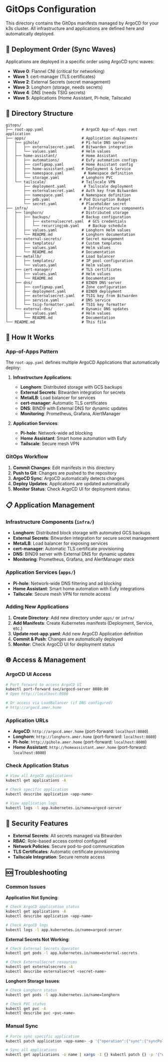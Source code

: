 # GitOps Configuration

This directory contains the GitOps manifests managed by ArgoCD for your k3s cluster. All infrastructure and applications are defined here and automatically deployed.

## 🚀 Deployment Order (Sync Waves)

Applications are deployed in a specific order using ArgoCD sync waves:

- **Wave 0**: Flannel CNI (critical for networking)
- **Wave 1**: cert-manager (TLS certificates)  
- **Wave 2**: External Secrets (secret management)
- **Wave 3**: Longhorn (storage, needs secrets)
- **Wave 4**: DNS (needs TSIG secrets)
- **Wave 5**: Applications (Home Assistant, Pi-hole, Tailscale)

## 📁 Directory Structure

```
gitops/
├── root-app.yaml                 # ArgoCD App-of-Apps root application
├── apps/                         # Application deployments
│   ├── pihole/                   # Pi-hole DNS server
│   │   ├── externalsecret.yaml   # Bitwarden integration
│   │   └── values.yaml           # Helm values
│   ├── home-assistant/           # Home Assistant
│   │   ├── automations/          # Eufy automation configs
│   │   ├── configmap.yaml        # Home Assistant config
│   │   ├── home-assistant.yaml   # Deployment & Service
│   │   ├── namespace.yaml         # Namespace definition
│   │   └── storage.yaml          # Longhorn PVC
│   └── tailscale/                # Tailscale VPN
│       ├── deployment.yaml        # Tailscale deployment
│       ├── externalsecret.yaml   # Auth key from Bitwarden
│       ├── namespace.yaml        # Namespace definition
│       ├── pdb.yaml             # Pod Disruption Budget
│       └── secret.yaml           # Placeholder secret
├── infra/                         # Infrastructure components
│   ├── longhorn/                 # Distributed storage
│   │   ├── backups/              # Backup configuration
│   │   │   ├── externalsecret.yaml  # GCS credentials
│   │   │   └── recurringjob.yaml    # Backup schedule
│   │   ├── values.yaml           # Longhorn Helm values
│   │   └── README.md             # Longhorn documentation
│   ├── external-secrets/         # Secret management
│   │   ├── templates/            # Custom templates
│   │   ├── values.yaml           # Helm values
│   │   └── README.md             # Documentation
│   ├── metallb/                  # Load balancer
│   │   ├── templates/            # IP pool configuration
│   │   └── values.yaml           # Helm values
│   ├── cert-manager/             # TLS certificates
│   │   ├── values.yaml           # Helm values
│   │   └── README.md             # Documentation
│   ├── dns/                      # BIND9 DNS server
│   │   ├── configmap.yaml        # Zone configuration
│   │   ├── deployment.yaml       # BIND9 deployment
│   │   ├── externalsecret.yaml   # TSIG key from Bitwarden
│   │   ├── service.yaml          # DNS service
│   │   └── tsig-formatter.yaml   # TSIG key formatter
│   └── external-dns/             # Dynamic DNS updates
│       ├── values.yaml           # Helm values
│       └── README.md             # Documentation
└── README.md                     # This file
```

## 🚀 How It Works

### App-of-Apps Pattern
The `root-app.yaml` defines multiple ArgoCD Applications that automatically deploy:

1. **Infrastructure Applications**:
   - **Longhorn**: Distributed storage with GCS backups
   - **External Secrets**: Bitwarden integration for secrets
   - **MetalLB**: Load balancer for services
   - **cert-manager**: Automatic TLS certificates
   - **DNS**: BIND9 with External DNS for dynamic updates
   - **Monitoring**: Prometheus, Grafana, AlertManager

2. **Application Services**:
   - **Pi-hole**: Network-wide ad blocking
   - **Home Assistant**: Smart home automation with Eufy
   - **Tailscale**: Secure mesh VPN

### GitOps Workflow
1. **Commit Changes**: Edit manifests in this directory
2. **Push to Git**: Changes are pushed to the repository
3. **ArgoCD Sync**: ArgoCD automatically detects changes
4. **Deploy Updates**: Applications are updated automatically
5. **Monitor Status**: Check ArgoCD UI for deployment status

## 📋 Application Management

### Infrastructure Components (`infra/`)
- **Longhorn**: Distributed block storage with automated GCS backups
- **External Secrets**: Bitwarden integration for secure secret management
- **MetalLB**: Load balancer for exposing services
- **cert-manager**: Automatic TLS certificate provisioning
- **DNS**: BIND9 server with External DNS for dynamic updates
- **Monitoring**: Prometheus, Grafana, and AlertManager stack

### Application Services (`apps/`)
- **Pi-hole**: Network-wide DNS filtering and ad blocking
- **Home Assistant**: Smart home automation with Eufy integrations
- **Tailscale**: Secure mesh VPN for remote access

### Adding New Applications
1. **Create Directory**: Add new directory under `apps/` or `infra/`
2. **Add Manifests**: Create Kubernetes manifests (Deployment, Service, etc.)
3. **Update root-app.yaml**: Add new ArgoCD Application definition
4. **Commit & Push**: Changes are automatically deployed
5. **Monitor**: Check ArgoCD UI for deployment status

## 🌐 Access & Management

### ArgoCD UI Access
```bash
# Port forward to access ArgoCD UI
kubectl port-forward svc/argocd-server 8080:80
# Open http://localhost:8080

# Or access via LoadBalancer (if DNS configured)
# http://argocd.amer.home
```

### Application URLs
- **ArgoCD**: `http://argocd.amer.home` (port-forward: `localhost:8080`)
- **Longhorn**: `http://longhorn.amer.home` (port-forward: `localhost:8080`)
- **Pi-hole**: `http://pihole.amer.home` (port-forward: `localhost:8080`)
- **Home Assistant**: `http://homeassistant.amer.home` (port-forward: `localhost:8080`)

### Check Application Status
```bash
# View all ArgoCD applications
kubectl get applications -A

# Check specific application
kubectl describe application <app-name>

# View application logs
kubectl logs -l app.kubernetes.io/name=argocd-server
```

## 🔐 Security Features

- **External Secrets**: All secrets managed via Bitwarden
- **RBAC**: Role-based access control configured
- **Network Policies**: Secure pod-to-pod communication
- **TLS Certificates**: Automatic certificate provisioning
- **Tailscale Integration**: Secure remote access

## 🆘 Troubleshooting

### Common Issues

**Application Not Syncing**:
```bash
# Check ArgoCD application status
kubectl get applications -A
kubectl describe application <app-name>

# Check ArgoCD logs
kubectl logs -l app.kubernetes.io/name=argocd-server
```

**External Secrets Not Working**:
```bash
# Check External Secrets Operator
kubectl get pods -l app.kubernetes.io/name=external-secrets

# Check ExternalSecret resources
kubectl get externalsecrets -A
kubectl describe externalsecret <secret-name>
```

**Longhorn Storage Issues**:
```bash
# Check Longhorn status
kubectl get pods -l app.kubernetes.io/name=longhorn

# Check PVC status
kubectl get pvc -A
kubectl describe pvc <pvc-name>
```

### Manual Sync
```bash
# Force sync specific application
kubectl patch application <app-name> -p '{"operation":{"sync":{"syncPolicy":{"syncOptions":["CreateNamespace=true"]}}}}'

# Sync all applications
kubectl get applications -o name | xargs -I {} kubectl patch {} -p '{"operation":{"sync":{}}}'
```
